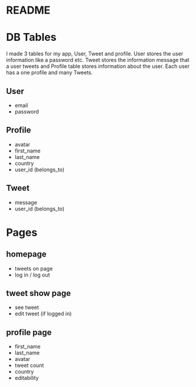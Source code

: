 # README

# DB Tables

I made 3 tables for my app, User, Tweet and profile. User stores the user information like a password etc. Tweet stores the information message that a user tweets and Profile table stores information about the user. Each user has a one profile and many Tweets.

## User  

  - email
  - password

## Profile
  - avatar
  - first_name
  - last_name
  - country
  - user_id (belongs_to)

## Tweet
  - message
  - user_id (belongs_to)

# Pages
## homepage

  - tweets on page
  - log in / log out

## tweet show page

  - see tweet 
  - edit tweet (if logged in)

## profile page

  - first_name
  - last_name
  - avatar
  - tweet count
  - country 
  - editability


